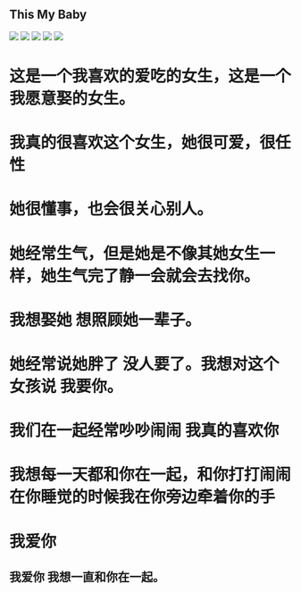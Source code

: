 ## This My Baby
![](http://a1.qpic.cn/psb?/V10SllK02f9oJq/b77OX4KE442PIoEZsD*AcaF8rqg16FZkdFRJwFE1ick!/m/dDQBAAAAAAAA&bo=qgKMAwAAAAADBwU!&rf=photolist)
![](http://a3.qpic.cn/psb?/V10SllK02f9oJq/kPg..NukvKJq3ouLmHwseh767h6wEVbziK2bPjrgnFM!/m/dDYBAAAAAAAA&bo=lAKqAgAAAAADBxw!&rf=photolist)
![](http://a2.qpic.cn/psb?/V10SllK02f9oJq/gyckdpKs*a8xWkubzKBZuAZ1lryrVPRcohwxAjUrt9o!/m/dFkAAAAAAAAA&bo=dwKXBAAAAAADB8Q!&rf=photolist)
![](http://a2.qpic.cn/psb?/V10SllK02f9oJq/mXYwGq4OgqX7L9Kgofl7X5sjFCoHxYoJzzBm8RTj9po!/m/dDEBAAAAAAAA&bo=egLNAgAAAAADB5U!&rf=photolist)
![](http://a2.qpic.cn/psb?/V10SllK02f9oJq/14tESGrv7QgJ0XmiDmAKv2AYGIcrspaiGzGiteuyUSE!/m/dDEBAAAAAAAA&bo=iAJQAwAAAAADB*s!&rf=photolist)
# 这是一个我喜欢的爱吃的女生，这是一个我愿意娶的女生。
# 我真的很喜欢这个女生，她很可爱，很任性
# 她很懂事，也会很关心别人。
# 她经常生气，但是她是不像其她女生一样，她生气完了静一会就会去找你。
# 我想娶她 想照顾她一辈子。
# 她经常说她胖了 没人要了。我想对这个女孩说 我要你。 
# 我们在一起经常吵吵闹闹 我真的喜欢你
# 我想每一天都和你在一起，和你打打闹闹 在你睡觉的时候我在你旁边牵着你的手
# 我爱你 
## 我爱你 我想一直和你在一起。
